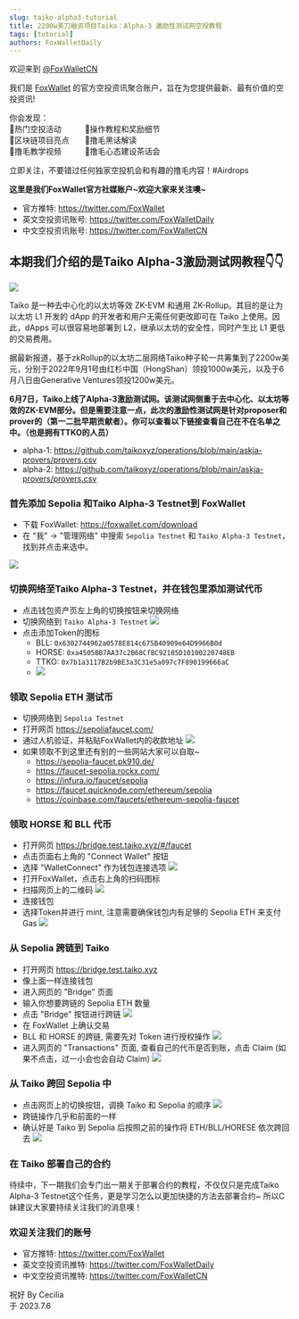 ```yaml
---
slug: taiko-alpha3-tutorial
title: 2200w美刀融资项目Taiko：Alpha-3 激励性测试网空投教程
tags: [tutorial]
authors: FoxWalletDaily
---
```


欢迎来到 [@FoxWalletCN](https://twitter.com/FoxWalletCN)

我们是 [FoxWallet](https://foxwallet.com) 的官方空投资讯聚合账户，旨在为您提供最新、最有价值的空投资讯! 

你会发现：  
🚀热门空投活动&emsp;&emsp;&emsp;🚀操作教程和奖励细节  
🚀区块链项目亮点&emsp;&emsp;🚀撸毛黑话解读  
🚀撸毛教学视频&emsp;&emsp;&emsp;🚀撸毛心态建设茶话会  

立即关注，不要错过任何独家空投机会和有趣的撸毛内容！#Airdrops

**这里是我们FoxWallet官方社媒账户~欢迎大家来关注噢~**
* 官方推特: https://twitter.com/FoxWallet
* 英文空投资讯账号: https://twitter.com/FoxWalletDaily
* 中文空投资讯账号: https://twitter.com/FoxWalletCN

## 本期我们介绍的是Taiko Alpha-3激励测试网教程👇👇
![](/img/blog/taiko-alpha3-tutorial/1.webp)

Taiko 是一种去中心化的以太坊等效 ZK-EVM 和通用 ZK-Rollup。其目的是让为以太坊 L1 开发的 dApp 的开发者和用户无需任何更改即可在 Taiko 上使用。因此，dApps 可以很容易地部署到 L2，继承以太坊的安全性，同时产生比 L1 更低的交易费用。

据最新报道，基于zkRollup的以太坊二层网络Taiko种子轮一共筹集到了2200w美元，分别于2022年9月1号由红杉中国（HongShan）领投1000w美元，以及于6月八日由Generative Ventures领投1200w美元。

**6月7日，Taiko上线了Alpha-3激励测试网。该测试网侧重于去中心化、以太坊等效的ZK-EVM部分。但是需要注意一点，此次的激励性测试网是针对proposer和prover的（第一二批早期贡献者）。你可以查看以下链接查看自己在不在名单之中。（也是拥有TTKO的人员）**
* alpha-1: https://github.com/taikoxyz/operations/blob/main/askja-provers/provers.csv
* alpha-2: https://github.com/taikoxyz/operations/blob/main/askja-provers/provers.csv

### 首先添加 Sepolia 和Taiko Alpha-3 Testnet到 FoxWallet
* 下载 FoxWallet: https://foxwallet.com/download
* 在 "我" -> "管理网络" 中搜索 `Sepolia Testnet` 和 `Taiko Alpha-3 Testnet`，找到并点击来选中。

![](/img/blog/taiko-alpha3-tutorial/2.webp)

### 切换网络至Taiko Alpha-3 Testnet，并在钱包里添加测试代币
* 点击钱包资产页左上角的切换按钮来切换网络
* 切换网络到 `Taiko Alpha-3 Testnet`
![](/img/blog/taiko-alpha3-tutorial/2-1.webp)
* 点击添加Token的图标
    * BLL: `0x6302744962a0578E814c675B40909e64D9966B0d`
    * HORSE: `0xa4505BB7AA37c2B68CfBC92105D10100220748EB`
    * TTKO: `0x7b1a3117B2b9BE3a3C31e5a097c7F890199666aC`
    * ![](/img/blog/taiko-alpha3-tutorial/3.webp)

### 领取 Sepolia ETH 测试币
* 切换网络到 `Sepolia Testnet`
* 打开网页 https://sepoliafaucet.com/
* 通过人机验证，并粘贴FoxWallet内的收款地址
![](/img/blog/taiko-alpha3-tutorial/4.webp)
* 如果领取不到这里还有别的一些网站大家可以自取~
    * https://sepolia-faucet.pk910.de/
    * https://faucet-sepolia.rockx.com/
    * https://infura.io/faucet/sepolia
    * https://faucet.quicknode.com/ethereum/sepolia
    * https://coinbase.com/faucets/ethereum-sepolia-faucet

### 领取 HORSE 和 BLL 代币
* 打开网页 https://bridge.test.taiko.xyz/#/faucet 
* 点击页面右上角的 "Connect Wallet" 按钮
* 选择 "WalletConnect" 作为钱包连接选项
![](/img/blog/taiko-alpha3-tutorial/5.webp)
* 打开FoxWallet，点击右上角的扫码图标
* 扫描网页上的二维码
![](/img/blog/taiko-alpha3-tutorial/6.webp)
* 连接钱包
* 选择Token并进行 mint, 注意需要确保钱包内有足够的 Sepolia ETH 来支付 Gas
![](/img/blog/taiko-alpha3-tutorial/7.webp)

### 从 Sepolia 跨链到 Taiko
* 打开网页 https://bridge.test.taiko.xyz
* 像上面一样连接钱包
* 进入网页的 "Bridge" 页面
* 输入你想要跨链的 Sepolia ETH 数量
* 点击 "Bridge" 按钮进行跨链
![](/img/blog/taiko-alpha3-tutorial/9.webp)
* 在 FoxWallet 上确认交易
* BLL 和 HORSE 的跨链, 需要先对 Token 进行授权操作
![](/img/blog/taiko-alpha3-tutorial/10.webp)
* 进入网页的 "Transactions" 页面, 查看自己的代币是否到账，点击 Claim (如果不点击，过一小会也会自动 Claim)
![](/img/blog/taiko-alpha3-tutorial/11.webp)

### 从 Taiko 跨回 Sepolia 中
* 点击网页上的切换按钮，调换 Taiko 和 Sepolia 的顺序
![](/img/blog/taiko-alpha3-tutorial/12.webp)
* 跨链操作几乎和前面的一样
* 确认好是 Taiko 到 Sepolia 后按照之前的操作将 ETH/BLL/HORESE 依次跨回去
![](/img/blog/taiko-alpha3-tutorial/13.webp)

### 在 Taiko 部署自己的合约
待续中，下一期我们会专门出一期关于部署合约的教程，不仅仅只是完成Taiko Alpha-3 Testnet这个任务，更是学习怎么以更加快捷的方法去部署合约~
所以C妹建议大家要持续关注我们的消息噢！

### 欢迎关注我们的账号
* 官方推特: https://twitter.com/FoxWallet
* 英文空投资讯推特: https://twitter.com/FoxWalletDaily
* 中文空投资讯推特: https://twitter.com/FoxWalletCN

祝好
By Cecilia  
于 2023.7.6





